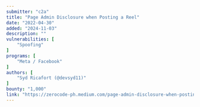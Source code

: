 ```yaml
---
submitter: "c2a"
title: "Page Admin Disclosure when Posting a Reel"
date: "2022-04-30"
added: "2024-11-03"
description: ""
vulnerabilities: [
    "Spoofing"
]
programs: [
    "Meta / Facebook"
]
authors: [
    "Syd Ricafort (@devsyd11)"
]
bounty: "1,000"
link: "https://zerocode-ph.medium.com/page-admin-disclosure-when-posting-a-reel-1bfac9bd7f71"
---
```





